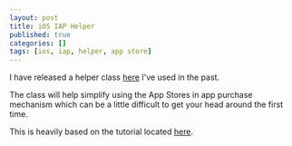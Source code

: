 ```yaml
---
layout: post
title: iOS IAP Helper
published: true
categories: []
tags: [ios, iap, helper, app store]
---
```


I have released a helper class [here](https://github.com/shaydesdsgn/SDFIAPHelper) I've used in the past.

The class will help simplify using the App Stores in app purchase mechanism which can be a little difficult to get your head around the first time.

This is heavily based on the tutorial located [here](http://www.raywenderlich.com/21081/introduction-to-in-app-purchases-in-ios-6-tutorial).
